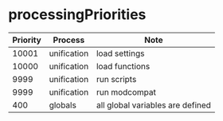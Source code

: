 # processingPriorities #

| Priority | Process | Note |
|---|---|---|
|10001|unification|load settings|
|10000|unification|load functions|
|9999|unification|run scripts|
|9999|unification|run modcompat|
|400|globals|all global variables are defined|
